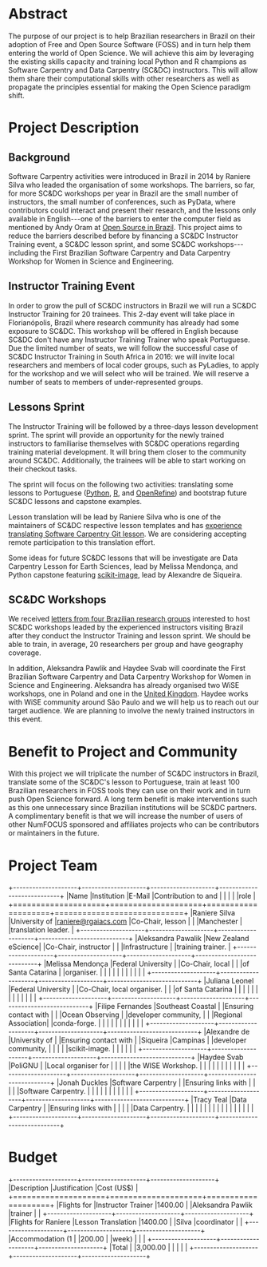 # Abstract

The purpose of our project is to help Brazilian researchers in Brazil
on their adoption of Free and Open Source Software (FOSS)
and in turn help them entering the world of Open Science.
We will achieve this aim by leveraging the existing skills capacity and training
local Python and R champions as Software Carpentry and Data Carpentry (SC&DC) instructors.
This will allow them share their computational skills with other researchers as well as
propagate the principles essential for making the Open Science paradigm shift.

# Project Description

## Background

Software Carpentry activities were introduced in Brazil in 2014 by Raniere Silva
who leaded the organisation of some workshops.
The barriers, so far, for more SC&DC workshops per year in Brazil
are the small number of instructors,
the small number of conferences, such as PyData, where contributors could interact and present their research,
and the lessons only available in English---one of the barriers to enter the computer field as mentioned by Andy Oram at [Open Source in Brazil](http://www.oreilly.com/programming/free/open-source-in-brazil.csp).
This project aims to reduce the barriers described before
by financing a SC&DC Instructor Training event,
a SC&DC lesson sprint,
and some SC&DC workshops---including
the First Brazilian Software Carpentry and Data Carpentry Workshop for Women in Science and Engineering.

## Instructor Training Event

In order to grow the pull of SC&DC instructors in Brazil
we will run a SC&DC Instructor Training for 20 trainees.
This 2-day event will take place in Florianópolis, Brazil
where research community has already had some exposure to SC&DC.
This workshop will be offered in English
because SC&DC
don't have any Instructor Training Trainer
who speak Portuguese.
Due the limited number of seats,
we will follow the successful case
of SC&DC Instructor Training in South Africa in 2016:
we will invite local researchers and members of local coder groups,
such as PyLadies,
to apply for the workshop
and we will select who will be trained.
We will reserve a number of seats to members of under-represented groups.

## Lessons Sprint

The Instructor Training will be followed by
a three-days lesson development sprint.
The sprint will provide an opportunity for
the newly trained instructors to familiarise themselves
with SC&DC operations regarding training material development.
It will bring them closer to the community around SC&DC.
Additionally,
the trainees will be able to start working on their checkout tasks.

The sprint will focus on the following two activities:
translating some lessons to Portuguese
([Python](https://github.com/swcarpentry/python-novice-gapminder),
[R](https://github.com/swcarpentry/r-novice-gapminder), and
[OpenRefine](https://github.com/datacarpentry/OpenRefine-ecology-lesson))
and
bootstrap future SC&DC lessons and capstone examples.

Lesson translation will be lead by Raniere Silva
who is one of the maintainers of SC&DC respective lesson templates
and has [experience translating Software Carpentry Git lesson](http://scf.rgaiacs.com/git/index.html).
We are considering accepting remote participation to this translation effort.

Some ideas for future SC&DC lessons that will be investigate are
Data Carpentry Lesson for Earth Sciences,
lead by Melissa Mendonça,
and Python capstone featuring [scikit-image](http://scikit-image.org/),
lead by Alexandre de Siqueira.

## SC&DC Workshops

We received [letters from four Brazilian research groups](https://github.com/rgaiacs/numfocus-2017-grant/tree/master/letters)
interested to host SC&DC workshops
leaded by the experienced instructors visiting Brazil
after they conduct the Instructor Training and lesson sprint.
We should be able to train, in average, 20 researchers per group
and have geography coverage.

In addition,
Aleksandra Pawlik and Haydee Svab will coordinate the First Brazilian Software Carpentry and Data Carpentry Workshop for Women in Science and Engineering.
Aleksandra has already organised two WiSE workshops,
one in Poland
and
one in the [United Kingdom](https://www.software.ac.uk/blog/2016-09-26-first-uk-software-carpentry-workshop-women-science-and-engineering).
Haydee works with WiSE community around São Paulo
and we will help us to reach out our target audience.
We are planning to
involve the newly trained instructors in this event.

# Benefit to Project and Community

With this project we will
triplicate the number of SC&DC instructors in Brazil,
translate some of the SC&DC's lesson to Portuguese,
train at least 100 Brazilian researchers in FOSS tools
they can use on their work and in turn push Open Science forward.
A long term benefit is
make interventions such as this one unnecessary
since Brazilian institutions will be SC&DC partners.
A complimentary benefit is that we will increase the number of users of other NumFOCUS sponsored and affiliates projects
who can be contributors or maintainers in the future.

# Project Team

+--------------------+--------------------+--------------------+----------------------------+
|Name                |Institution         |E-Mail              |Contribution to and         |
|                    |                    |                    |role                        |
+====================+====================+====================+============================+
|Raniere Silva       |University of       |raniere@rgaiacs.com |Co-Chair, lesson            |
|                    |Manchester          |                    |translation leader.         |
+--------------------+--------------------+--------------------+----------------------------+
|Aleksandra Pawalik  |New Zealand eScience|                    |Co-Chair, instructor        |
|                    |Infrastructure      |                    |training trainer.           |
+--------------------+--------------------+--------------------+----------------------------+
|Melissa Mendonça    |Federal University  |                    |Co-Chair, local             |
|                    |of Santa Catarina   |                    |organiser.                  |
|                    |                    |                    |                            |
|                    |                    |                    |                            |
+--------------------+--------------------+--------------------+----------------------------+
|Juliana Leonel      |Federal University  |                    |Co-Chair, local organiser.  |
|                    |of Santa Catarina   |                    |                            |
|                    |                    |                    |                            |
|                    |                    |                    |                            |
+--------------------+--------------------+--------------------+----------------------------+
|Filipe Fernandes    |Southeast Coastal   |                    |Ensuring contact with       |
|                    |Ocean Observing     |                    |developer community,        |
|                    |Regional Association|                    |conda-forge.                |
|                    |                    |                    |                            |
|                    |                    |                    |                            |
+--------------------+--------------------+--------------------+----------------------------+
|Alexandre de        |University of       |                    |Ensuring contact with       |
|Siqueira            |Campinas            |                    |developer community,        |
|                    |                    |                    |scikit-image.               |
|                    |                    |                    |                            |
+--------------------+--------------------+--------------------+----------------------------+
|Haydee Svab         |PoliGNU             |                    |Local organiser for         |
|                    |                    |                    |the WISE Workshop.          |
|                    |                    |                    |                            |
|                    |                    |                    |                            |
+--------------------+--------------------+--------------------+----------------------------+
|Jonah Duckles       |Software Carpentry  |                    |Ensuring links with         |
|                    |                    |                    |Software Carpentry.         |
|                    |                    |                    |                            |
|                    |                    |                    |                            |
+--------------------+--------------------+--------------------+----------------------------+
|Tracy Teal          |Data Carpentry      |                    |Ensuring links with         |
|                    |                    |                    |Data Carpentry.             |
|                    |                    |                    |                            |
|                    |                    |                    |                            |
|                    |                    |                    |                            |
+--------------------+--------------------+--------------------+----------------------------+


# Budget

+--------------------+--------------------+--------------------+
|Description         |Justification       |Cost (US$)          |
+====================+====================+====================+
|Flights for         |Instructor Trainer  |1400.00             |
|Aleksandra Pawlik   |trainer             |                    |
+--------------------+--------------------+--------------------+
|Flights for Raniere |Lesson Translation  |1400.00             |
|Silva               |coordinator         |                    |
+--------------------+--------------------+--------------------+
|Accommodation (1    |                    |200.00              |
|week)               |                    |                    |
+--------------------+--------------------+--------------------+
|Total               |                    |3,000.00            |
|                    |                    |                    |
+--------------------+--------------------+--------------------+

